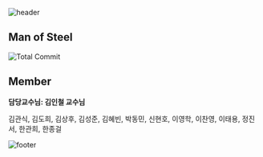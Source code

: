 ![header](https://capsule-render.vercel.app/api?type=waving&color=gradient&animation=fadeIn&height=230&text=Man%20Of%20Steel&desc=경기대학교%20컴퓨터공학부%20컴퓨터공학기초캡스톤&fontSize=60&fontAlign=50&fontAlignY=33&descSize=20&descAlign=50&descAlignY=55)

## Man of Steel

![Total Commit](https://img.shields.io/badge/Total%20Commit-0-green)

## Member
**담당교수님: 김인철 교수님**

김관식, 김도희, 김상후, 김성준, 김혜빈, 박동민, 신현호, 이영학, 이찬영, 이태용, 정진서, 한관희, 한종걸

![footer](https://capsule-render.vercel.app/api?type=waving&&color=gradient&section=footer)
